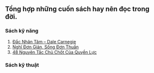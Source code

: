## Tổng hợp những cuốn sách hay nên đọc trong đời.

### Sách kỹ năng
1. [Đắc Nhân Tâm – Dale Carnegie](https://nghesachnoi.com/book/dac-nhan-tam--dale-carnegie-p4.html)
2. [Nghĩ Đơn Giản, Sống Đơn Thuần](https://nghesachnoi.com/book/nghi-don-gian-song-don-thuan-p32.html)
3. [48 Nguyên Tắc Chủ Chốt Của Quyền Lực](https://nghesachnoi.com/book/48-nguyen-tac-chu-chot-cua-quyen-luc-p1.html)

### Sách kỹ thuật

